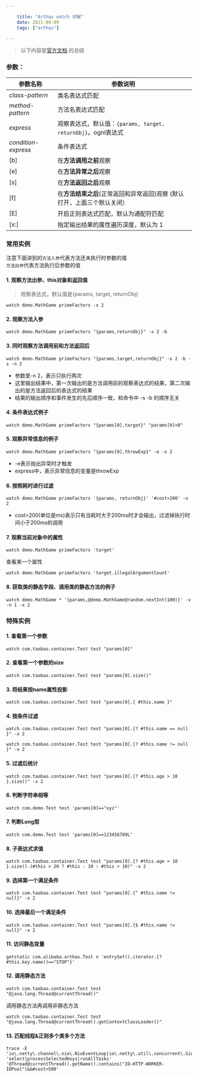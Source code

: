 ```yaml
---

    title: "Arthas watch 详解"
    date: 2021-09-09
    tags: ["arthas"]

---
```


> 以下内容是[官方文档](https://arthas.aliyun.com/doc/watch.html) 的总结

### 参数：  

| 参数名称            | 参数说明                                          |
| ------------------- | ------------------------------------------------- |
| *class-pattern*     | 类名表达式匹配                                    |
| *method-pattern*    | 方法名表达式匹配                                  |
| *express*           | 观察表达式，默认值：`{params, target, returnObj}`。ognl表达式 |
| *condition-express* | 条件表达式                                        |
| [b]                 | 在**方法调用之前**观察                            |
| [e]                 | 在**方法异常之后**观察                            |
| [s]                 | 在**方法返回之后**观察                            |
| [f]                 | 在**方法结束之后**(正常返回和异常返回)观察 (默认打开，上面三个默认关闭）       |
| [E]                 | 开启正则表达式匹配，默认为通配符匹配              |
| [x:]                | 指定输出结果的属性遍历深度，默认为 1              |

### 常用实例
注意下面讲到的`方法入参`代表方法还未执行时参数的值  
`方法出参`代表方法执行后参数的值

#### 1. 观察方法出参、this对象和返回值
> 观察表达式，默认值是{params, target, returnObj}  

```shell
watch demo.MathGame primeFactors -x 2
```

#### 2. 观察方法入参
```shell
watch demo.MathGame primeFactors "{params,returnObj}" -x 2 -b
```

#### 3. 同时观察方法调用前和方法返回后
```shell
watch demo.MathGame primeFactors "{params,target,returnObj}" -x 2 -b -s -n 2
```
* 参数里-n 2，表示只执行两次
* 这里输出结果中，第一次输出的是方法调用前的观察表达式的结果，第二次输出的是方法返回后的表达式的结果
* 结果的输出顺序和事件发生的先后顺序一致，和命令中 -s -b 的顺序无关

#### 4. 条件表达式例子
```shell
watch demo.MathGame primeFactors "{params[0],target}" "params[0]<0"
```

#### 5. 观察异常信息的例子
```shell
watch demo.MathGame primeFactors "{params[0],throwExp}" -e -x 2
```
* -e表示抛出异常时才触发
* express中，表示异常信息的变量是throwExp

#### 6. 按照耗时进行过滤
```shell
watch demo.MathGame primeFactors '{params, returnObj}' '#cost>200' -x 2
```
* cost>200(单位是ms)表示只有当耗时大于200ms时才会输出，过滤掉执行时间小于200ms的调用

#### 7. 观察当前对象中的属性
```shell
watch demo.MathGame primeFactors 'target'
```
查看某一个属性
```shell
watch demo.MathGame primeFactors 'target.illegalArgumentCount'
```

#### 8. 获取类的静态字段、调用类的静态方法的例子
```shell
watch demo.MathGame * '{params,@demo.MathGame@random.nextInt(100)}' -v -n 1 -x 2
```

### 特殊实例
#### 1. 查看第一个参数
```shell
watch com.taobao.container.Test test "params[0]"
```

#### 2. 查看第一个参数的size
```shell
watch com.taobao.container.Test test "params[0].size()"
```

#### 3. 将结果按name属性投影
```shell
watch com.taobao.container.Test test "params[0].{ #this.name }"
```

#### 4. 按条件过滤
```shell
watch com.taobao.container.Test test "params[0].{? #this.name == null }" -x 2
```
```shell
watch com.taobao.container.Test test "params[0].{? #this.name != null }" -x 2
```

#### 5. 过滤后统计
```shell
watch com.taobao.container.Test test "params[0].{? #this.age > 10 }.size()" -x 2
```

#### 6. 判断字符串相等
```shell
watch com.demo.Test test 'params[0]=="xyz"'
```

#### 7. 判断Long型
```shell
watch com.demo.Test test 'params[0]==123456789L'
```

#### 8. 子表达式求值
```shell
watch com.taobao.container.Test test "params[0].{? #this.age > 10 }.size().(#this > 20 ? #this - 10 : #this + 10)" -x 2
```

#### 9. 选择第一个满足条件
```shell
watch com.taobao.container.Test test "params[0].{^ #this.name != null}" -x 2
```

#### 10. 选择最后一个满足条件
```shell
watch com.taobao.container.Test test "params[0].{$ #this.name != null}" -x 2
```

#### 11. 访问静态变量
```shell
getstatic com.alibaba.arthas.Test n 'entrySet().iterator.{? #this.key.name()=="STOP"}'
```

#### 12. 调用静态方法
```shell
watch com.taobao.container.Test test "@java.lang.Thread@currentThread()"
```
调用静态方法再调用非静态方法
```shell
watch com.taobao.container.Test test "@java.lang.Thread@currentThread().getContextClassLoader()"
```

#### 13. 匹配线程&正则多个类多个方法
```shell
trace -E 'io\.netty\.channel\.nio\.NioEventLoop|io\.netty\.util\.concurrent\.SingleThreadEventExecutor'  'select|processSelectedKeys|runAllTasks' '@Thread@currentThread().getName().contains("IO-HTTP-WORKER-IOPool")&&#cost>500'
```
